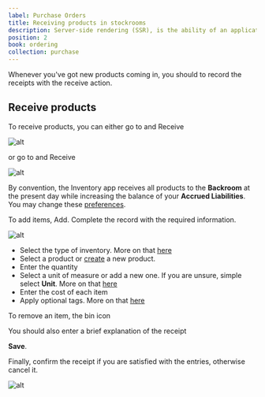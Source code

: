```yaml
---
label: Purchase Orders
title: Receiving products in stockrooms
description: Server-side rendering (SSR), is the ability of an application to contribute by displaying the web-page on the server instead of rendering it in the browser.
position: 2
book: ordering
collection: purchase
---
```


Whenever you've got new products coming in, you should to record the receipts with the receive action.

## Receive products

To receive products, you can either go to <go-to :path="['Receipts']"></go-to> and <button-action>Receive</button-action>

![alt](/docs/inventory/tracking/receive-new.png)

or go to <go-to :path="['Inventory']"></go-to> and <button-action>Receive</button-action>

![alt](/docs/inventory/tracking/receive-at-inv.png)

By convention, the Inventory app receives all products to the **Backroom** at the present day while increasing the balance of your **Accrued Liabilities**. You may change these [preferences](/docs/inventory/preferences).

To add items, <button-action>Add</button-action>. Complete the record with the required information.

![alt](/docs/inventory/tracking/receive-form.png)

- Select the type of inventory. More on that [here](/docs/inventory/get-started/overview)
- Select a product or [create](/docs/inventory/get-started/product) a new product.
- Enter the quantity
- Select a unit of measure or add a new one. If you are unsure, simple select **Unit**. More on that [here](/docs/inventory/get-started/overview)
- Enter the cost of each item
- Apply optional tags. More on that [here](/docs/inventory/get-started/overview)

To remove an item, <button-action>the bin icon</button-action>

You should also enter a brief explanation of the receipt

<button-action>**Save**</button-action>.

Finally, confirm the receipt if you are satisfied with the entries, otherwise cancel it.

![alt](/docs/inventory/tracking/receive-confirm.png)

